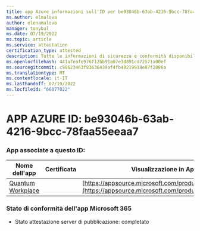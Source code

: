 ```yaml
---
title: app Azure informazioni sull'ID per be93046b-63ab-4216-9bcc-78faa55eeaa7
ms.author: elmalova
author: elenamalova
manager: tonybal
ms.date: 07/19/2022
ms.topic: article
ms.service: attestation
certification_type: attested
description: Tutte le informazioni di sicurezza e conformità disponibili per be93046b-63ab-4216-9bcc-78faa55eeaa7.
ms.openlocfilehash: 441a7eafe976f12bb91a07e3d891cd72571a00ef
ms.sourcegitcommit: c98623463f83636439af4fb49219918e87f2086a
ms.translationtype: MT
ms.contentlocale: it-IT
ms.lasthandoff: 07/19/2022
ms.locfileid: "66877022"
---
```

# <a name="azure-app-id-be93046b-63ab-4216-9bcc-78faa55eeaa7"></a>APP AZURE ID: be93046b-63ab-4216-9bcc-78faa55eeaa7


### <a name="apps-associated-with-this-id"></a>App associate a questo ID:
| **Nome dell'app** | **Certificata** | **Visualizzazione in AppSource** |
|--------------|---------------|-----------------------|
| [Quantum Workplace](../forward/WA104381747.md) |  | [https://appsource.microsoft.com/product/office/WA104381747](https://appsource.microsoft.com/product/office/WA104381747) |

### <a name="microsoft-365-app-compliance-status"></a>Stato di conformità dell'app Microsoft 365
- Stato attestazione server di pubblicazione: completato
